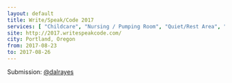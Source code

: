 ```yaml
---
layout: default
title: Write/Speak/Code 2017
services: [ "Childcare", "Nursing / Pumping Room", "Quiet/Rest Area", "Restrooms: All-Gender / Gender-Neutral" ]
site: http://2017.writespeakcode.com/
city: Portland, Oregon
from: 2017-08-23
to: 2017-08-26
---
```


Submission: [@dalrayes](https://github.com/dalrayes)
